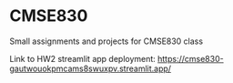 # CMSE830
Small assignments and projects for CMSE830 class

Link to HW2 streamlit app deployment: https://cmse830-gautwouokpmcams8swuxpv.streamlit.app/
